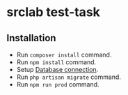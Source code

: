 # srclab test-task

## Installation

-   Run `composer install` command.
-   Run `npm install` command.
-   Setup [Database connection](https://laravel.com/docs/8.x/database#configuration).
-   Run `php artisan migrate` command.
-   Run `npm run prod` command.
